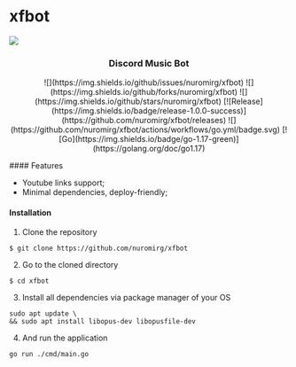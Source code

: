 # xfbot 

![](https://i.ibb.co/5vhKg9W/xfbot.png)
### <p align=center>Discord Music Bot</p>
<p align=center>![](https://img.shields.io/github/issues/nuromirg/xfbot) ![](https://img.shields.io/github/forks/nuromirg/xfbot) ![](https://img.shields.io/github/stars/nuromirg/xfbot) [![Release](https://img.shields.io/badge/release-1.0.0-success)](https://github.com/nuromirg/xfbot/releases) ![](https://github.com/nuromirg/xfbot/actions/workflows/go.yml/badge.svg) [![Go](https://img.shields.io/badge/go-1.17-green)](https://golang.org/doc/go1.17)</p>
#### Features

- Youtube links support;
- Minimal dependencies, deploy-friendly;

#### Installation

1. Clone the repository
```shell
$ git clone https://github.com/nuromirg/xfbot
```
2. Go to the cloned directory
```shell
$ cd xfbot
```
3. Install all dependencies via package manager of your OS
```shell
sudo apt update \
&& sudo apt install libopus-dev libopusfile-dev
```
4. And run the application
```shell
go run ./cmd/main.go
```
